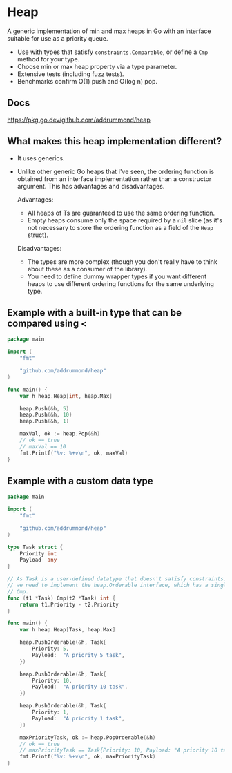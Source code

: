 # Heap

A generic implementation of min and max heaps in Go with an interface suitable
for use as a priority queue.

* Use with types that satisfy `constraints.Comparable`, or define a
  `Cmp` method for your type.
* Choose min or max heap property via a type parameter.
* Extensive tests (including fuzz tests).
* Benchmarks confirm O(1) push and O(log n) pop.

## Docs

https://pkg.go.dev/github.com/addrummond/heap

## What makes this heap implementation different?

* It uses generics.
* Unlike other generic Go heaps that I've seen, the ordering function is
  obtained from an interface implementation rather than a constructor argument.
  This has advantages and disadvantages.

  Advantages:
    - All heaps of Ts are guaranteed to use the same ordering function.
    - Empty heaps consume only the space required by a `nil` slice (as it's not
      necessary to store the ordering function as a field of the `Heap` struct).

  Disadvantages:
    - The types are more complex (though you don't really have to
      think about these as a consumer of the library).
    - You need to define dummy wrapper types if you want different heaps to use
      different ordering functions for the same underlying type.

## Example with a built-in type that can be compared using <

```go
package main

import (
	"fmt"

	"github.com/addrummond/heap"
)

func main() {
	var h heap.Heap[int, heap.Max]

	heap.Push(&h, 5)
	heap.Push(&h, 10)
	heap.Push(&h, 1)

	maxVal, ok := heap.Pop(&h)
	// ok == true
	// maxVal == 10
	fmt.Printf("%v: %+v\n", ok, maxVal)
}
```

## Example with a custom data type

```go
package main

import (
	"fmt"

	"github.com/addrummond/heap"
)

type Task struct {
	Priority int
	Payload  any
}

// As Task is a user-defined datatype that doesn't satisfy constraints.Ordered,
// we need to implement the heap.Orderable interface, which has a single method,
// Cmp.
func (t1 *Task) Cmp(t2 *Task) int {
	return t1.Priority - t2.Priority
}

func main() {
	var h heap.Heap[Task, heap.Max]

	heap.PushOrderable(&h, Task{
		Priority: 5,
		Payload:  "A priority 5 task",
	})

	heap.PushOrderable(&h, Task{
		Priority: 10,
		Payload:  "A priority 10 task",
	})

	heap.PushOrderable(&h, Task{
		Priority: 1,
		Payload:  "A priority 1 task",
	})

	maxPriorityTask, ok := heap.PopOrderable(&h)
	// ok == true
	// maxPriorityTask == Task{Priority: 10, Payload: "A priority 10 task"}
	fmt.Printf("%v: %+v\n", ok, maxPriorityTask)
}
```
